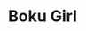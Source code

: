 --- 
title: "Boku Girl"
publishdate: "2019-7-18T16:48:46+02:00"
src: "https://365manga.net/manga/boku-girl"
image: "https://data.365manga.net/images/thumbnails/6941-boku-girl.jpg"
description: "Mizuki gets confessed to by a boy in front of a special Mirror. Legend has it, that if you confess to someone you like in front of that mirror your wish comes true. There is a slight Problem in this Equation: Mizuki is just a very feminine looking boy. Also it seems that he caught the Attention of the Norse Trickster God Loki while glancing into the Mirror. Loki decides…"
---